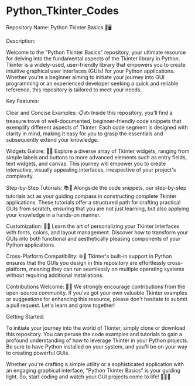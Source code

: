 # Python_Tkinter_Codes

Repository Name: Python Tkinter Basics 🐍🖥️

Description:

Welcome to the "Python Tkinter Basics" repository, your ultimate resource for delving into the fundamental aspects of the Tkinter library in Python. Tkinter is a widely-used, user-friendly library that empowers you to create intuitive graphical user interfaces (GUIs) for your Python applications. Whether you're a beginner aiming to initiate your journey into GUI programming or an experienced developer seeking a quick and reliable reference, this repository is tailored to meet your needs.

Key Features:

Clear and Concise Examples: 📋✍️ Inside this repository, you'll find a treasure trove of well-documented, beginner-friendly code snippets that exemplify different aspects of Tkinter. Each code segment is designed with clarity in mind, making it easy for you to grasp the essentials and subsequently extend your knowledge.

Widgets Galore: 🎨🧰 Explore a diverse array of Tkinter widgets, ranging from simple labels and buttons to more advanced elements such as entry fields, text widgets, and canvas. This journey will empower you to create interactive, visually appealing interfaces, irrespective of your project's complexity.

Step-by-Step Tutorials: 📚👣 Alongside the code snippets, our step-by-step tutorials act as your guiding compass in constructing complete Tkinter applications. These tutorials offer a structured path for crafting practical GUIs from scratch, ensuring that you are not just learning, but also applying your knowledge in a hands-on manner.

Customization: 🎨✨ Learn the art of personalizing your Tkinter interfaces with fonts, colors, and layout management. Discover how to transform your GUIs into both functional and aesthetically pleasing components of your Python applications.

Cross-Platform Compatibility: 🌐👥 Tkinter's built-in support in Python ensures that the GUIs you design in this repository are effortlessly cross-platform, meaning they can run seamlessly on multiple operating systems without requiring additional installations.

Contributions Welcome: 🤝🚀 We strongly encourage contributions from the open-source community. If you've got your own valuable Tkinter examples or suggestions for enhancing this resource, please don't hesitate to submit a pull request. Let's learn and grow together!

Getting Started:

To initiate your journey into the world of Tkinter, simply clone or download this repository. You can peruse the code examples and tutorials to gain a profound understanding of how to leverage Tkinter in your Python projects. Be sure to have Python installed on your system, and you'll be on your way to creating powerful GUIs.

Whether you're crafting a simple utility or a sophisticated application with an engaging graphical interface, "Python Tkinter Basics" is your guiding light. So, start coding and watch your GUI projects come to life! 🌟👨‍💻

